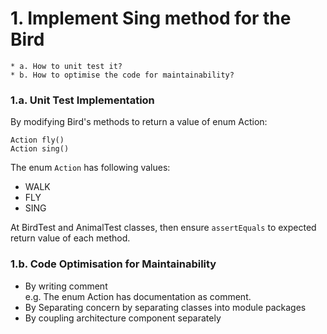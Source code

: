
# 1. Implement Sing method for the Bird
    * a. How to unit test it? 
    * b. How to optimise the code for maintainability?

### 1.a. Unit Test Implementation
By modifying Bird's methods to return a value of enum Action:
```$Java
Action fly()
Action sing()
```

The enum `Action` has following values:
* WALK
* FLY
* SING

At BirdTest and AnimalTest classes, then ensure `assertEquals` to expected return value of each method.

### 1.b. Code Optimisation for Maintainability

* By writing comment  \
    e.g. The enum Action has documentation as comment.
* By Separating concern by separating classes into module packages
* By coupling architecture component separately


